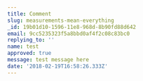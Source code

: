 ```yaml
---
title: Comment
slug: measurements-mean-everything
_id: 19b01d10-1596-11e8-968d-8b90fd88d642
email: 9cc5235323f5a8bbd0af4f2c08c83bc0
replying_to: ''
name: test
approved: true
message: test message here
date: '2018-02-19T16:58:26.333Z'
---
```



